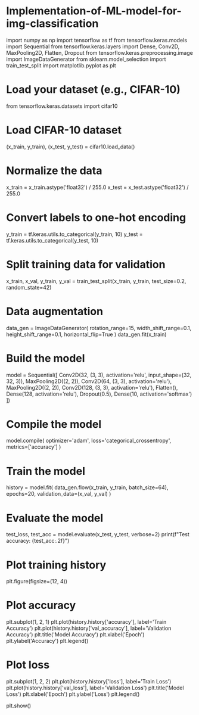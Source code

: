 # Implementation-of-ML-model-for-img-classification

import numpy as np
import tensorflow as tf
from tensorflow.keras.models import Sequential
from tensorflow.keras.layers import Dense, Conv2D, MaxPooling2D, Flatten, Dropout
from tensorflow.keras.preprocessing.image import ImageDataGenerator
from sklearn.model_selection import train_test_split
import matplotlib.pyplot as plt

# Load your dataset (e.g., CIFAR-10)
from tensorflow.keras.datasets import cifar10

# Load CIFAR-10 dataset
(x_train, y_train), (x_test, y_test) = cifar10.load_data()

# Normalize the data
x_train = x_train.astype('float32') / 255.0
x_test = x_test.astype('float32') / 255.0

# Convert labels to one-hot encoding
y_train = tf.keras.utils.to_categorical(y_train, 10)
y_test = tf.keras.utils.to_categorical(y_test, 10)

# Split training data for validation
x_train, x_val, y_train, y_val = train_test_split(x_train, y_train, test_size=0.2, random_state=42)

# Data augmentation
data_gen = ImageDataGenerator(
    rotation_range=15,
    width_shift_range=0.1,
    height_shift_range=0.1,
    horizontal_flip=True
)
data_gen.fit(x_train)

# Build the model
model = Sequential([
    Conv2D(32, (3, 3), activation='relu', input_shape=(32, 32, 3)),
    MaxPooling2D((2, 2)),
    Conv2D(64, (3, 3), activation='relu'),
    MaxPooling2D((2, 2)),
    Conv2D(128, (3, 3), activation='relu'),
    Flatten(),
    Dense(128, activation='relu'),
    Dropout(0.5),
    Dense(10, activation='softmax')
])

# Compile the model
model.compile(
    optimizer='adam',
    loss='categorical_crossentropy',
    metrics=['accuracy']
)

# Train the model
history = model.fit(
    data_gen.flow(x_train, y_train, batch_size=64),
    epochs=20,
    validation_data=(x_val, y_val)
)

# Evaluate the model
test_loss, test_acc = model.evaluate(x_test, y_test, verbose=2)
print(f"Test accuracy: {test_acc:.2f}")

# Plot training history
plt.figure(figsize=(12, 4))

# Plot accuracy
plt.subplot(1, 2, 1)
plt.plot(history.history['accuracy'], label='Train Accuracy')
plt.plot(history.history['val_accuracy'], label='Validation Accuracy')
plt.title('Model Accuracy')
plt.xlabel('Epoch')
plt.ylabel('Accuracy')
plt.legend()

# Plot loss
plt.subplot(1, 2, 2)
plt.plot(history.history['loss'], label='Train Loss')
plt.plot(history.history['val_loss'], label='Validation Loss')
plt.title('Model Loss')
plt.xlabel('Epoch')
plt.ylabel('Loss')
plt.legend()

plt.show()
